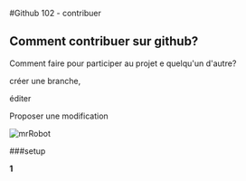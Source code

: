 #Github 102 - contribuer
## Comment contribuer sur github?

Comment faire pour participer au projet e quelqu'un d'autre?

créer une branche,  
 
éditer  

Proposer une modification  

![mrRobot]()

###setup

**1** 